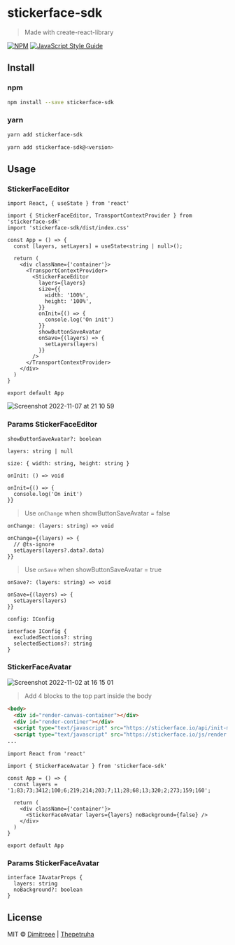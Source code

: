 # stickerface-sdk

> Made with create-react-library

[![NPM](https://img.shields.io/npm/v/stickerface-sdk.svg)](https://www.npmjs.com/package/stickerface-sdk) [![JavaScript Style Guide](https://img.shields.io/badge/code_style-standard-brightgreen.svg)](https://standardjs.com)

## Install


### npm
```bash
npm install --save stickerface-sdk
```

### yarn
```bash
yarn add stickerface-sdk

yarn add stickerface-sdk@<version>
```

## Usage

### StickerFaceEditor

```tsx
import React, { useState } from 'react'

import { StickerFaceEditor, TransportContextProvider } from 'stickerface-sdk'
import 'stickerface-sdk/dist/index.css'

const App = () => {
  const [layers, setLayers] = useState<string | null>();

  return (
    <div className={'container'}>
      <TransportContextProvider>
        <StickerFaceEditor
          layers={layers}
          size={{
            width: '100%',
            height: '100%',
          }}
          onInit={() => {
            console.log('On init')
          }}
          showButtonSaveAvatar
          onSave={(layers) => {
            setLayers(layers)
          }}
        />
      </TransportContextProvider>
    </div>
  )
}

export default App
```

![Screenshot 2022-11-07 at 21 10 59](https://user-images.githubusercontent.com/50780255/200383814-a4bd6717-4a29-46b4-9b41-c579df63da7f.png)

### Params StickerFaceEditor

`showButtonSaveAvatar?: boolean`

`layers: string | null`

`size: { width: string, height: string }`

`onInit: () => void`
```tsx
onInit={() => {
  console.log('On init')
}}
```
>Use ```onChange``` when showButtonSaveAvatar = false

`onChange: (layers: string) => void`
```tsx
onChange={(layers) => {
  // @ts-ignore
  setLayers(layers?.data?.data)
}}
```

>Use `onSave` when showButtonSaveAvatar = true

`onSave?: (layers: string) => void`
```tsx
onSave={(layers) => {
  setLayers(layers)
}}
```

`config: IConfig`
```tsx
interface IConfig {
  excludedSections?: string
  selectedSections?: string
}
```

### StickerFaceAvatar
![Screenshot 2022-11-02 at 16 15 01](https://user-images.githubusercontent.com/50780255/199502355-1e534143-6253-4bce-9598-cba792837610.png)

>Add 4 blocks to the top part inside the body

```html
<body>
  <div id="render-canvas-container"></div>
  <div id="render-continer"></div>
  <script type="text/javascript" src="https://stickerface.io/api/init-min.js"></script>
  <script type="text/javascript" src="https://stickerface.io/js/render.js"></script>
...
```

```tsx
import React from 'react'

import { StickerFaceAvatar } from 'stickerface-sdk'

const App = () => {
  const layers = '1;83;73;3412;100;6;219;214;203;7;11;28;68;13;320;2;273;159;160';
  
  return (
    <div className={'container'}>
      <StickerFaceAvatar layers={layers} noBackground={false} />
    </div>
  )
}

export default App
```

### Params StickerFaceAvatar

```tsx
interface IAvatarProps {
  layers: string
  noBackground?: boolean
}
```

## License

MIT © [Dimitreee](https://github.com/Dimitreee) | [Thepetruha](https://github.com/thepetruha)
